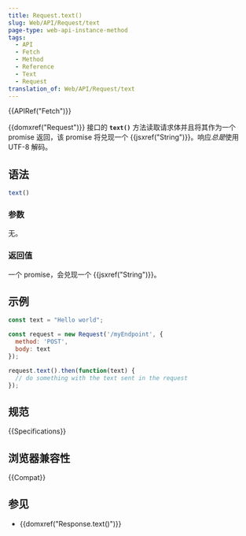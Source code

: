 ```yaml
---
title: Request.text()
slug: Web/API/Request/text
page-type: web-api-instance-method
tags:
  - API
  - Fetch
  - Method
  - Reference
  - Text
  - Request
translation_of: Web/API/Request/text
---
```

{{APIRef("Fetch")}}

{{domxref("Request")}} 接口的 **`text()`** 方法读取请求体并且将其作为一个 promise 返回，该 promise 将兑现一个 {{jsxref("String")}}。响应*总是*使用 UTF-8 解码。

## 语法

```js
text()
```

### 参数

无。

### 返回值

一个 promise，会兑现一个 {{jsxref("String")}}。

## 示例

```js
const text = "Hello world";

const request = new Request('/myEndpoint', {
  method: 'POST',
  body: text
});

request.text().then(function(text) {
  // do something with the text sent in the request
});
```

## 规范

{{Specifications}}

## 浏览器兼容性

{{Compat}}

## 参见

- {{domxref("Response.text()")}}
